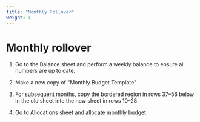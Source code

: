 ```yaml
---
title: "Monthly Rollover"
weight: 4
---
```

# Monthly rollover

1. Go to the Balance sheet and perform a weekly balance to ensure all numbers are up to date.

2. Make a new copy of "Monthly Budget Template"

3. For subsequent months, copy the bordered region in rows 37–56 below in the old sheet into the new sheet in rows 10–28

4. Go to Allocations sheet and allocate monthly budget
